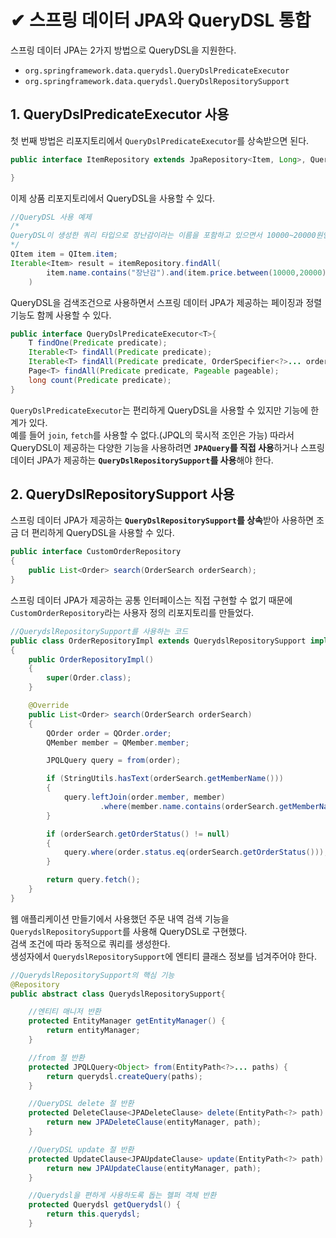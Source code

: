 # ✔ 스프링 데이터 JPA와 QueryDSL 통합
스프링 데이터 JPA는 2가지 방법으로 QueryDSL을 지원한다.
- `org.springframework.data.querydsl.QueryDslPredicateExecutor`
- `org.springframework.data.querydsl.QueryDslRepositorySupport`

## 1. QueryDslPredicateExecutor 사용
첫 번째 방법은 리포지토리에서 `QueryDslPredicateExecutor`를 상속받으면 된다.
```java
public interface ItemRepository extends JpaRepository<Item, Long>, QueryDslPredicateExecutor<Item>{

}
```
이제 상품 리포지토리에서 QueryDSL을 사용할 수 있다.

```java
//QueryDSL 사용 예제
/*
QueryDSL이 생성한 쿼리 타입으로 장난감이라는 이름을 포함하고 있으면서 10000~20000원인 상품을 검색
*/
QItem item = QItem.item;
Iterable<Item> result = itemRepository.findAll(
        item.name.contains("장난감").and(item.price.between(10000,20000))
    )
```
QueryDSL을 검색조건으로 사용하면서 스프링 데이터 JPA가 제공하는 페이징과 정렬 기능도 함께 사용할 수 있다.

```java
public interface QueryDslPredicateExecutor<T>{
    T findOne(Predicate predicate);
    Iterable<T> findAll(Predicate predicate);
    Iterable<T> findAll(Predicate predicate, OrderSpecifier<?>... orders);
    Page<T> findAll(Predicate predicate, Pageable pageable);
    long count(Predicate predicate);
}
```
`QueryDslPredicateExecutor`는 편리하게 QueryDSL을 사용할 수 있지만 기능에 한계가 있다.   
예를 들어 `join`, `fetch`를 사용할 수 없다.(JPQL의 묵시적 조인은 가능) 따라서 QueryDSL이 제공하는 다양한 기능을 사용하려면 **`JPAQuery`를 직접 사용**하거나 스프링 데이터 JPA가 제공하는 **`QueryDslRepositorySupport`를 사용**해야 한다.

## 2. QueryDslRepositorySupport 사용
스프링 데이터 JPA가 제공하는 **`QueryDslRepositorySupport`를 상속**받아 사용하면 조금 더 편리하게 QueryDSL을 사용할 수 있다.
```java
public interface CustomOrderRepository
{
    public List<Order> search(OrderSearch orderSearch);
}
```
스프링 데이터 JPA가 제공하는 공통 인터페이스는 직접 구현할 수 없기 때문에 `CustomOrderRepository`라는 사용자 정의 리포지토리를 만들었다.

```java
//QuerydslRepositorySupport를 사용하는 코드
public class OrderRepositoryImpl extends QuerydslRepositorySupport implements CustomOrderRepository
{
    public OrderRepositoryImpl()
    {
        super(Order.class);
    }

    @Override
    public List<Order> search(OrderSearch orderSearch)
    {
        QOrder order = QOrder.order;
        QMember member = QMember.member;

        JPQLQuery query = from(order);

        if (StringUtils.hasText(orderSearch.getMemberName()))
        {
            query.leftJoin(order.member, member)
                    .where(member.name.contains(orderSearch.getMemberName()));
        }

        if (orderSearch.getOrderStatus() != null)
        {
            query.where(order.status.eq(orderSearch.getOrderStatus()));
        }

        return query.fetch();
    }
}
```
웹 애플리케이션 만들기에서 사용했던 주문 내역 검색 기능을 `QuerydslRepositorySupport`를 사용해 QueryDSL로 구현했다.   
검색 조건에 따라 동적으로 쿼리를 생성한다.   
생성자에서 `QuerydslRepositorySupport`에 엔티티 클래스 정보를 넘겨주어야 한다.

```java
//QuerydslRepositorySupport의 핵심 기능
@Repository
public abstract class QuerydslRepositorySupport{

    //엔티티 매니저 반환
    protected EntityManager getEntityManager() {
        return entityManager;
    }

    //from 절 반환
    protected JPQLQuery<Object> from(EntityPath<?>... paths) {
        return querydsl.createQuery(paths);
    }

    //QueryDSL delete 절 반환
    protected DeleteClause<JPADeleteClause> delete(EntityPath<?> path) {
        return new JPADeleteClause(entityManager, path);
    }

    //QueryDSL update 절 반환
    protected UpdateClause<JPAUpdateClause> update(EntityPath<?> path) {
        return new JPAUpdateClause(entityManager, path);
    }

    //Querydsl을 편하게 사용하도록 돕는 헬퍼 객체 반환
    protected Querydsl getQuerydsl() {
        return this.querydsl;
    }

```